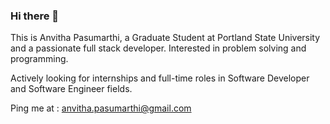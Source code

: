 ### Hi there 👋

This is Anvitha Pasumarthi, a Graduate Student at Portland State University and a passionate full stack developer. 
Interested in problem solving and programming. 

Actively looking for internships and full-time roles in Software Developer and Software Engineer fields. 

Ping me at : anvitha.pasumarthi@gmail.com
